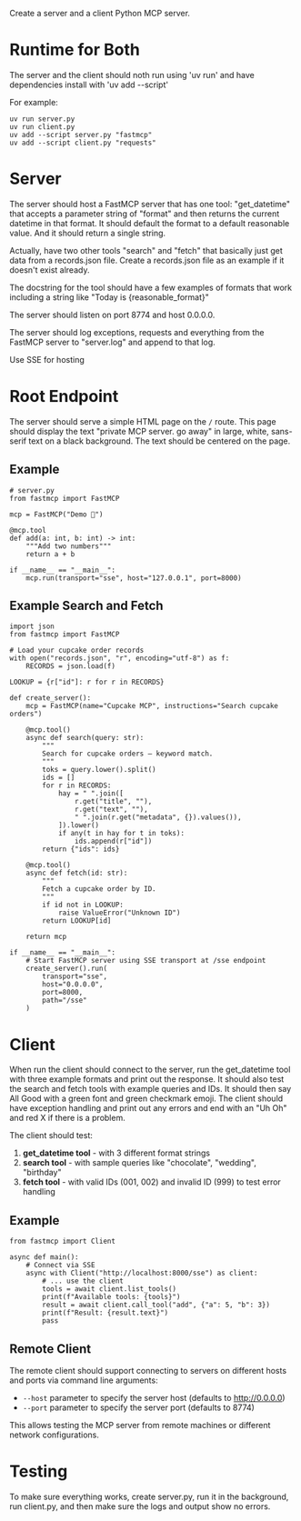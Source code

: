 Create a server and a client Python MCP server.

# Runtime for Both
The server and the client should noth run using 'uv run' and have dependencies install with 'uv add --script'

For example:
```
uv run server.py
uv run client.py
uv add --script server.py "fastmcp"
uv add --script client.py "requests"
```

# Server
The server should host a FastMCP server that has one tool: "get_datetime" that accepts a parameter string of "format" and then returns the current datetime in that format. It should default the format to a default reasonable value. And it should return a single string.

Actually, have two other tools "search" and "fetch" that basically just get data from a records.json file. Create a records.json file as an example if it doesn't exist already.

The docstring for the tool should have a few examples of formats that work including a string like "Today is {reasonable_format}" 

The server should listen on port 8774 and host 0.0.0.0.

The server should log exceptions, requests and everything from the FastMCP server to "server.log" and append to that log.

Use SSE for hosting

# Root Endpoint
The server should serve a simple HTML page on the `/` route. This page should display the text "private MCP server. go away" in large, white, sans-serif text on a black background. The text should be centered on the page.

## Example

```
# server.py
from fastmcp import FastMCP

mcp = FastMCP("Demo 🚀")

@mcp.tool
def add(a: int, b: int) -> int:
    """Add two numbers"""
    return a + b

if __name__ == "__main__":
	mcp.run(transport="sse", host="127.0.0.1", port=8000)
```

## Example Search and Fetch

```
import json
from fastmcp import FastMCP

# Load your cupcake order records
with open("records.json", "r", encoding="utf-8") as f:
    RECORDS = json.load(f)

LOOKUP = {r["id"]: r for r in RECORDS}

def create_server():
    mcp = FastMCP(name="Cupcake MCP", instructions="Search cupcake orders")

    @mcp.tool()
    async def search(query: str):
        """
        Search for cupcake orders – keyword match.
        """
        toks = query.lower().split()
        ids = []
        for r in RECORDS:
            hay = " ".join([
                r.get("title", ""),
                r.get("text", ""),
                " ".join(r.get("metadata", {}).values()),
            ]).lower()
            if any(t in hay for t in toks):
                ids.append(r["id"])
        return {"ids": ids}

    @mcp.tool()
    async def fetch(id: str):
        """
        Fetch a cupcake order by ID.
        """
        if id not in LOOKUP:
            raise ValueError("Unknown ID")
        return LOOKUP[id]

    return mcp

if __name__ == "__main__":
    # Start FastMCP server using SSE transport at /sse endpoint
    create_server().run(
        transport="sse",
        host="0.0.0.0",
        port=8000,
        path="/sse"
    )
```

# Client
When run the client should connect to the server, run the get_datetime tool with three example formats and print out the response. It should also test the search and fetch tools with example queries and IDs. It should then say All Good with a green font and green checkmark emoji. The client should have exception handling and print out any errors and end with an "Uh Oh" and red X if there is a problem.

The client should test:
1. **get_datetime tool** - with 3 different format strings
2. **search tool** - with sample queries like "chocolate", "wedding", "birthday"  
3. **fetch tool** - with valid IDs (001, 002) and invalid ID (999) to test error handling

## Example
```
from fastmcp import Client

async def main():
    # Connect via SSE
    async with Client("http://localhost:8000/sse") as client:
        # ... use the client
        tools = await client.list_tools()
        print(f"Available tools: {tools}")
        result = await client.call_tool("add", {"a": 5, "b": 3})
        print(f"Result: {result.text}")
        pass
```

## Remote Client
The remote client should support connecting to servers on different hosts and ports via command line arguments:
- `--host` parameter to specify the server host (defaults to http://0.0.0.0)
- `--port` parameter to specify the server port (defaults to 8774)

This allows testing the MCP server from remote machines or different network configurations.

# Testing
To make sure everything works, create server.py, run it in the background, run client.py, and then make sure the logs and output show no errors.



